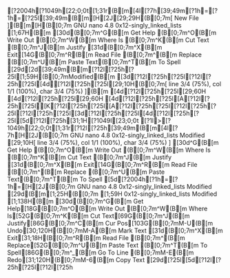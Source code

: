 [?2004h[?1049h[22;0;0t[1;31r(B[m[4l[?7h[39;49m[?1h=[?1h=[?25l[39;49m(B[m[H[2J[29;29H(B[0;7m[ New File ](B[m[H(B[0;7m  GNU nano 4.8          0x12-singly_linked_lists                    [1;67H(B[m[30d(B[0;7m^G(B[m Get Help  (B[0;7m^O(B[m Write Out (B[0;7m^W(B[m Where Is  (B[0;7m^K(B[m Cut Text  (B[0;7m^J(B[m Justify[31d(B[0;7m^X(B[m Exit[14G(B[0;7m^R(B[m Read File (B[0;7m^\(B[m Replace   (B[0;7m^U(B[m Paste Text(B[0;7m^T(B[m To Spell[29d[2d[39;49m(B[m[?12l[?25h[?25l[1;59H(B[0;7mModified(B[m[3d[?12l[?25h[?25l\[?12l[?25h[?25l[4d[?12l[?25h[?25l[29;10H(B[0;7m[ line 3/4 (75%), col 1/1 (100%), char 3/4 (75%) ](B[m[4d[?12l[?25h[?25l[29;60H[4d[?12l[?25h[?25l[29;60H[4d[?12l[?25h[?25l[A\[?12l[?25h[?25l[K[?12l[?25h[?25l[A[?12l[?25h[?25l[?12l[?25h[?25l[?12l[?25h[?25l[3d[?12l[?25h[?25l[4d[?12l[?25h[?25l[5d[?12l[?25h[31;1H[?1049l[23;0;0t[?1l>[?1049h[22;0;0t[1;31r[?12l[?25h[39;49m(B[m[4l[?7h[H[2J(B[0;7m  GNU nano 4.8          0x12-singly_linked_lists          Modified  [29;10H[ line 3/4 (75%), col 1/1 (100%), char 3/4 (75%) ][30d^G(B[m Get Help  (B[0;7m^O(B[m Write Out (B[0;7m^W(B[m Where Is  (B[0;7m^K(B[m Cut Text  (B[0;7m^J(B[m Justify[31d(B[0;7m^X(B[m Exit[14G(B[0;7m^R(B[m Read File (B[0;7m^\(B[m Replace   (B[0;7m^U(B[m Paste Text(B[0;7m^T(B[m To Spell[5d[?2004h[?1h=[?1h=[H[2J(B[0;7m  GNU nano 4.8          0x12-singly_linked_lists          Modified  [29d(B[m[1;25H(B[0;7m                        [1;59H 0x12-singly_linked_lists                                              Modified  [1;138H(B[m[30d(B[0;7m^G(B[m Get Help[18G(B[0;7m^O(B[m Write Out     (B[0;7m^W(B[m Where Is[52G(B[0;7m^K(B[m Cut Text[69G(B[0;7m^J(B[m Justify[86G(B[0;7m^C(B[m Cur Pos[103G(B[0;7mM-U(B[m Undo[30;120H(B[0;7mM-A(B[m Mark Text[31d(B[0;7m^X(B[m Exit[31;18H(B[0;7m^R(B[m Read File     (B[0;7m^\(B[m Replace[52G(B[0;7m^U(B[m Paste Text    (B[0;7m^T(B[m To Spell[86G(B[0;7m^_(B[m Go To Line    (B[0;7mM-E(B[m Redo[31;120H(B[0;7mM-6(B[m Copy Text[29d[?25l[5d[?12l[?25h[?25l[?12l[?25h